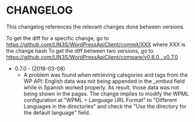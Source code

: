 # CHANGELOG

This changelog references the relevant changes done between versions.

To get the diff for a specific change, go to https://github.com/LIN3S/WordPressApiClient/commit/XXX where XXX is the change hash 
To get the diff between two versions, go to https://github.com/LIN3S/WordPressApiClient/compare/v0.6.0...v0.7.0

* 0.7.0 - (2018-03-08)
    * A problem was found when retrieving categories and tags from the WP API: English data was not being appended in the *_embed*
field while in Spanish worked properly. As result, those data was not being shown in the pages. The change implies to
modify the WPML configuration at "WPML > Language URL Format" to "Different Languages in the directories" and check the
"Use the directory for the default language" field.
